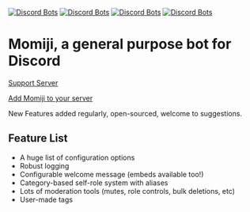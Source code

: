 [![Discord Bots](https://discordbots.org/api/widget/status/345316276098433025.svg)](https://discordbots.org/bot/345316276098433025)
[![Discord Bots](https://discordbots.org/api/widget/servers/345316276098433025.svg?noavatar=true)](https://discordbots.org/bot/345316276098433025)
[![Discord Bots](https://discordbots.org/api/widget/owner/345316276098433025.svg?noavatar=true)](https://discordbots.org/bot/345316276098433025)
[![Discord Bots](https://discordbots.org/api/widget/lib/345316276098433025.svg?noavatar=true)](https://discordbots.org/bot/345316276098433025)

# Momiji, a general purpose bot for Discord

[Support Server](https://discord.gg/YYdpsNc)

[Add Momiji to your server](https://discordapp.com/oauth2/authorize/?permissions=268823760&scope=bot&client_id=345316276098433025)

New Features added regularly, open-sourced, welcome to suggestions.

## Feature List
* A huge list of configuration options
* Robust logging
* Configurable welcome message (embeds available too!)
* Category-based self-role system with aliases
* Lots of moderation tools (mutes, role controls, bulk deletions, etc)
* User-made tags
